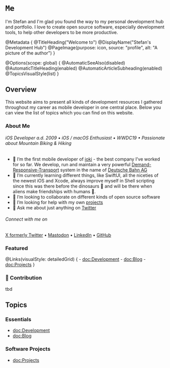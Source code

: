 # ``Me``

I'm Stefan and I'm glad you found the way to my personal development hub and 
portfolio. I love to create open source software, especially development 
tools, to help other developers to be more productive.

@Metadata {
    @TitleHeading("Welcome to")
    @DisplayName("Stefan's Development Hub")
    @PageImage(purpose: icon, 
               source: "profile", 
               alt: "A picture of the author")
}

@Options(scope: global) {
    @AutomaticSeeAlso(disabled)
    @AutomaticTitleHeading(enabled)
    @AutomaticArticleSubheading(enabled)
    @TopicsVisualStyle(list)
}

## Overview

This website aims to present all kinds of development resources I gathered 
throughout my career as mobile developer in one central place. Below you can 
view the list of topics which you can find on this website.

### About Me

###### iOS Developer a.d. 2009 • iOS / macOS Enthusiast • WWDC19 • Passionate about Mountain Biking & Hiking
        
- 🔭 I’m the first mobile developer of [ioki](https://ioki.com) - the best company I've worked for so far. We develop, run and maintain a very powerful [Demand-Responsive-Transport](https://en.wikipedia.org/wiki/Demand-responsive_transport) system in the name of [Deutsche Bahn AG](https://www.bahn.de)
- 🌱 I’m currently learning different things, like SwiftUI, all the niceties of the newest iOS and Xcode, always improve myself in Shell scripting since this was there before the dinosaurs 🦖 and will be there when aliens make friendships with humans 🔮.
- 👯 I’m looking to collaborate on different kinds of open source software
- 🤔 I’m looking for help with my own [projects](https://blackjacx.github.io/Me/documentation/me/projects)
- 💬 Ask me about just anything on [Twitter](https://twitter.com/intent/follow?original_referer=https%3A%2F%2Fgithub.com%2Fblackjacxxx&screen_name=Blackjacxxx)
    
###### Connect with me on
        
[X formerly Twitter](https://twitter.com/intent/follow?original_referer=https%3A%2F%2Fgithub.com%2Fblackjacxxx&screen_name=Blackjacxxx) • [Mastodon](https://mastodon.social/@blackjacx) • [LinkedIn](https://www.linkedin.com/in/stherold/) • [GitHub](https://github.com/blackjacx)

### Featured

@Links(visualStyle: detailedGrid) {
    - <doc:Development>
    - <doc:Blog>
    - <doc:Projects>
}

### 🔔 Contribution

tbd

## Topics

### Essentials

- <doc:Development>
- <doc:Blog>

### Software Projects

- <doc:Projects>
